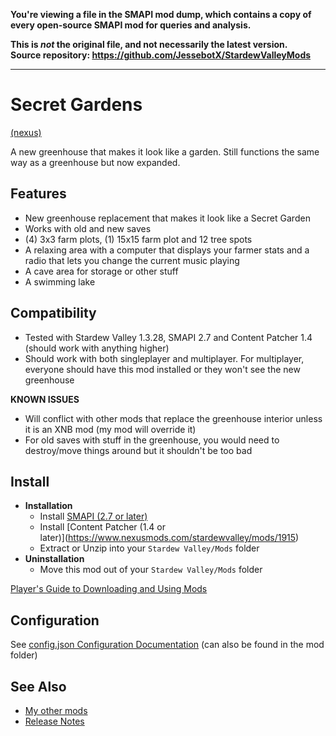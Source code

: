 **You're viewing a file in the SMAPI mod dump, which contains a copy of every open-source SMAPI mod
for queries and analysis.**

**This is _not_ the original file, and not necessarily the latest version.**  
**Source repository: https://github.com/JessebotX/StardewValleyMods**

----

# Secret Gardens
[(nexus)](https://www.nexusmods.com/stardewvalley/mods/3067)

A new greenhouse that makes it look like a garden. Still functions the same way as a greenhouse but now expanded.

## Features
- New greenhouse replacement that makes it look like a Secret Garden
- Works with old and new saves
- (4) 3x3 farm plots, (1) 15x15 farm plot and 12 tree spots
- A relaxing area with a computer that displays your farmer stats and a radio that lets you change the current music playing
- A cave area for storage or other stuff
- A swimming lake

## Compatibility
- Tested with Stardew Valley 1.3.28, SMAPI 2.7 and Content Patcher 1.4 (should work with anything higher)
- Should work with both singleplayer and multiplayer. For multiplayer, everyone should have this mod installed or they won't see the new greenhouse

**KNOWN ISSUES**
- Will conflict with other mods that replace the greenhouse interior unless it is an XNB mod (my mod will override it)
- For old saves with stuff in the greenhouse, you would need to destroy/move things around but it shouldn't be too bad

## Install
- **Installation**
  - Install [SMAPI (2.7 or later)﻿](https://www.nexusmods.com/stardewvalley/mods/2400)
  - Install [Content Patcher (1.4 or later)]﻿(https://www.nexusmods.com/stardewvalley/mods/1915)
  - Extract or Unzip into your ```Stardew Valley/Mods``` folder
- **Uninstallation**
  - Move this mod out of your ```Stardew Valley/Mods``` folder
  
[Player's Guide to Downloading and Using Mods](https://stardewvalleywiki.com/Modding:Player_Guide/Getting_Started)
## Configuration
See [config.json Configuration Documentation](https://www.nexusmods.com/stardewvalley/articles/108) (can also be found in the mod folder) 

## See Also
- [My other mods](https://www.nexusmods.com/users/55529772?tab=user+files)
- [Release Notes](changelog.md)


